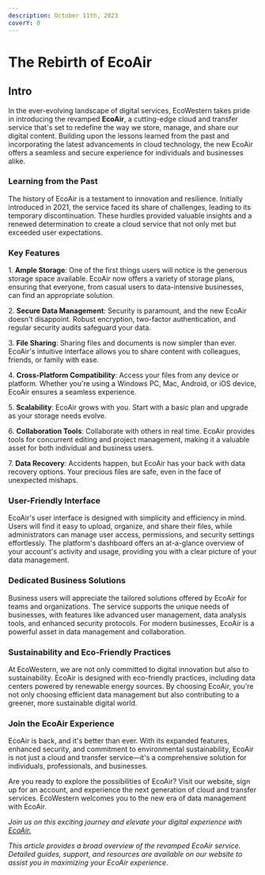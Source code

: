 ```yaml
---
description: October 11th, 2023
coverY: 0
---
```


# The Rebirth of EcoAir

## Intro

In the ever-evolving landscape of digital services, EcoWestern takes pride in introducing the revamped **EcoAir**, a cutting-edge cloud and transfer service that's set to redefine the way we store, manage, and share our digital content. Building upon the lessons learned from the past and incorporating the latest advancements in cloud technology, the new EcoAir offers a seamless and secure experience for individuals and businesses alike.

### **Learning from the Past**

The history of EcoAir is a testament to innovation and resilience. Initially introduced in 2021, the service faced its share of challenges, leading to its temporary discontinuation. These hurdles provided valuable insights and a renewed determination to create a cloud service that not only met but exceeded user expectations.

### **Key Features**

1\. **Ample Storage**: One of the first things users will notice is the generous storage space available. EcoAir now offers a variety of storage plans, ensuring that everyone, from casual users to data-intensive businesses, can find an appropriate solution.

2\. **Secure Data Management**: Security is paramount, and the new EcoAir doesn't disappoint. Robust encryption, two-factor authentication, and regular security audits safeguard your data.

3\. **File Sharing**: Sharing files and documents is now simpler than ever. EcoAir's intuitive interface allows you to share content with colleagues, friends, or family with ease.

4\. **Cross-Platform Compatibility**: Access your files from any device or platform. Whether you're using a Windows PC, Mac, Android, or iOS device, EcoAir ensures a seamless experience.

5\. **Scalability**: EcoAir grows with you. Start with a basic plan and upgrade as your storage needs evolve.

6\. **Collaboration Tools**: Collaborate with others in real time. EcoAir provides tools for concurrent editing and project management, making it a valuable asset for both individual and business users.

7\. **Data Recovery**: Accidents happen, but EcoAir has your back with data recovery options. Your precious files are safe, even in the face of unexpected mishaps.

### **User-Friendly Interface**

EcoAir's user interface is designed with simplicity and efficiency in mind. Users will find it easy to upload, organize, and share their files, while administrators can manage user access, permissions, and security settings effortlessly. The platform's dashboard offers an at-a-glance overview of your account's activity and usage, providing you with a clear picture of your data management.

### **Dedicated Business Solutions**

Business users will appreciate the tailored solutions offered by EcoAir for teams and organizations. The service supports the unique needs of businesses, with features like advanced user management, data analysis tools, and enhanced security protocols. For modern businesses, EcoAir is a powerful asset in data management and collaboration.

### **Sustainability and Eco-Friendly Practices**

At EcoWestern, we are not only committed to digital innovation but also to sustainability. EcoAir is designed with eco-friendly practices, including data centers powered by renewable energy sources. By choosing EcoAir, you're not only choosing efficient data management but also contributing to a greener, more sustainable digital world.

### **Join the EcoAir Experience**

EcoAir is back, and it's better than ever. With its expanded features, enhanced security, and commitment to environmental sustainability, EcoAir is not just a cloud and transfer service—it's a comprehensive solution for individuals, professionals, and businesses.

Are you ready to explore the possibilities of EcoAir? Visit our website, sign up for an account, and experience the next generation of cloud and transfer services. EcoWestern welcomes you to the new era of data management with EcoAir.

_Join us on this exciting journey and elevate your digital experience with_ [_EcoAir_](https://mxavniiv.wixsite.com/ecoair)[_._](https://mxavniiv.wixsite.com/ecoair)

_This article provides a broad overview of the revamped EcoAir service. Detailed guides, support, and resources are available on our website to assist you in maximizing your EcoAir experience._
